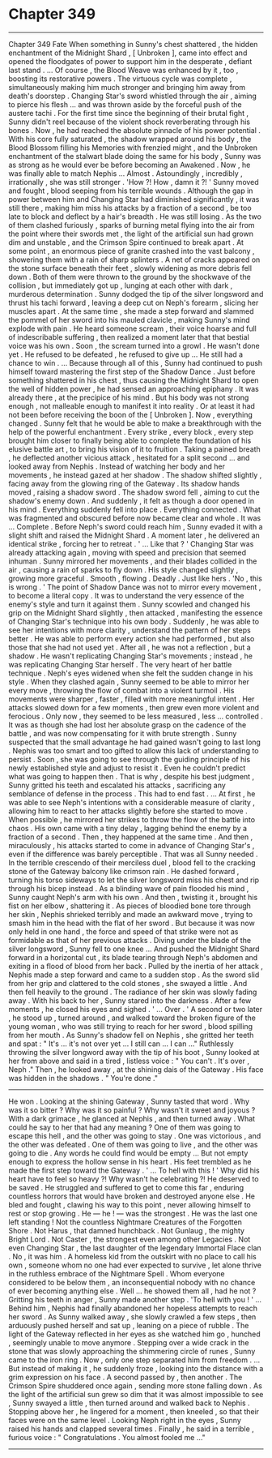 
# Chapter 349


---

Chapter 349 Fate
When something in Sunny's chest shattered , the hidden enchantment of the Midnight Shard , [ Unbroken ], came into effect and opened the floodgates of power to support him in the desperate , defiant last stand .
… Of course , the Blood Weave was enhanced by it , too , boosting its restorative powers . The virtuous cycle was complete , simultaneously making him much stronger and bringing him away from death's doorstep .
Changing Star's sword whistled through the air , aiming to pierce his flesh … and was thrown aside by the forceful push of the austere tachi . For the first time since the beginning of their brutal fight , Sunny didn't reel because of the violent shock reverberating through his bones .
Now , he had reached the absolute pinnacle of his power potential . With his core fully saturated , the shadow wrapped around his body , the Blood Blossom filling his Memories with frenzied might , and the Unbroken enchantment of the stalwart blade doing the same for his body , Sunny was as strong as he would ever be before becoming an Awakened .
Now , he was finally able to match Nephis …
Almost .
Astoundingly , incredibly , irrationally , she was still stronger .
'How ?! How , damn it ?! '
Sunny moved and fought , blood seeping from his terrible wounds . Although the gap in power between him and Changing Star had diminished significantly , it was still there , making him miss his attacks by a fraction of a second , be too late to block and deflect by a hair's breadth .
He was still losing .
As the two of them clashed furiously , sparks of burning metal flying into the air from the point where their swords met , the light of the artificial sun had grown dim and unstable , and the Crimson Spire continued to break apart .
At some point , an enormous piece of granite crashed into the vast balcony , showering them with a rain of sharp splinters . A net of cracks appeared on the stone surface beneath their feet , slowly widening as more debris fell down .
Both of them were thrown to the ground by the shockwave of the collision , but immediately got up , lunging at each other with dark , murderous determination . Sunny dodged the tip of the silver longsword and thrust his tachi forward , leaving a deep cut on Neph's forearm , slicing her muscles apart . At the same time , she made a step forward and slammed the pommel of her sword into his mauled clavicle , making Sunny's mind explode with pain .
He heard someone scream , their voice hoarse and full of indescribable suffering , then realized a moment later that that bestial voice was his own .
Soon , the scream turned into a growl .
He wasn't done yet . He refused to be defeated , he refused to give up …
He still had a chance to win .
… Because through all of this , Sunny had continued to push himself toward mastering the first step of the Shadow Dance .
Just before something shattered in his chest , thus causing the Midnight Shard to open the well of hidden power , he had sensed an approaching epiphany .
It was already there , at the precipice of his mind . But his body was not strong enough , not malleable enough to manifest it into reality .
Or at least it had not been before receiving the boon of the [ Unbroken ].
Now , everything changed . Sunny felt that he would be able to make a breakthrough with the help of the powerful enchantment . Every strike , every block , every step brought him closer to finally being able to complete the foundation of his elusive battle art , to bring his vision of it to fruition .
Taking a pained breath , he deflected another vicious attack , hesitated for a split second … and looked away from Nephis .
Instead of watching her body and her movements , he instead gazed at her shadow .
The shadow shifted slightly , facing away from the glowing ring of the Gateway . Its shadow hands moved , raising a shadow sword . The shadow sword fell , aiming to cut the shadow's enemy down .
And suddenly , it felt as though a door opened in his mind .
Everything suddenly fell into place . Everything connected . What was fragmented and obscured before now became clear and whole . It was …
Complete .
Before Neph's sword could reach him , Sunny evaded it with a slight shift and raised the Midnight Shard .
A moment later , he delivered an identical strike , forcing her to retreat .
' ... Like that ? '
Changing Star was already attacking again , moving with speed and precision that seemed inhuman . Sunny mirrored her movements , and their blades collided in the air , causing a rain of sparks to fly down .
His style changed slightly , growing more graceful . Smooth , flowing . Deadly .
Just like hers .
'No , this is wrong . '
The point of Shadow Dance was not to mirror every movement , to become a literal copy . It was to understand the very essence of the enemy's style and turn it against them .
Sunny scowled and changed his grip on the Midnight Shard slightly , then attacked , manifesting the essence of Changing Star's technique into his own body . Suddenly , he was able to see her intentions with more clarity , understand the pattern of her steps better .
He was able to perform every action she had performed , but also those that she had not used yet . After all , he was not a reflection , but a shadow . He wasn't replicating Changing Star's movements ; instead , he was replicating Changing Star herself .
The very heart of her battle technique .
Neph's eyes widened when she felt the sudden change in his style . When they clashed again , Sunny seemed to be able to mirror her every move , throwing the flow of combat into a violent turmoil . His movements were sharper , faster , filled with more meaningful intent .
Her attacks slowed down for a few moments , then grew even more violent and ferocious .
Only now , they seemed to be less measured , less … controlled .
It was as though she had lost her absolute grasp on the cadence of the battle , and was now compensating for it with brute strength .
Sunny suspected that the small advantage he had gained wasn't going to last long . Nephis was too smart and too gifted to allow this lack of understanding to persist . Soon , she was going to see through the guiding principle of his newly established style and adjust to resist it .
Even he couldn't predict what was going to happen then .
That is why , despite his best judgment , Sunny gritted his teeth and escalated his attacks , sacrificing any semblance of defense in the process .
This had to end fast .
... At first , he was able to see Neph's intentions with a considerable measure of clarity , allowing him to react to her attacks slightly before she started to move . When possible , he mirrored her strikes to throw the flow of the battle into chaos . His own came with a tiny delay , lagging behind the enemy by a fraction of a second .
Then , they happened at the same time .
And then , miraculously , his attacks started to come in advance of Changing Star's , even if the difference was barely perceptible .
That was all Sunny needed .
In the terrible crescendo of their merciless duel , blood fell to the cracking stone of the Gateway balcony like crimson rain .
He dashed forward , turning his torso sideways to let the silver longsword miss his chest and rip through his bicep instead . As a blinding wave of pain flooded his mind , Sunny caught Neph's arm with his own .
And then , twisting it , brought his fist on her elbow , shattering it .
As pieces of bloodied bone tore through her skin , Nephis shrieked terribly and made an awkward move , trying to smash him in the head with the flat of her sword . But because it was now only held in one hand , the force and speed of that strike were not as formidable as that of her previous attacks .
Diving under the blade of the silver longsword , Sunny fell to one knee …
And pushed the Midnight Shard forward in a horizontal cut , its blade tearing through Neph's abdomen and exiting in a flood of blood from her back .
Pulled by the inertia of her attack , Nephis made a step forward and came to a sudden stop . As the sword slid from her grip and clattered to the cold stones , she swayed a little .
And then fell heavily to the ground .
The radiance of her skin was slowly fading away .
With his back to her , Sunny stared into the darkness . After a few moments , he closed his eyes and sighed .
' ... Over . '
A second or two later , he stood up , turned around , and walked toward the broken figure of the young woman , who was still trying to reach for her sword , blood spilling from her mouth .
As Sunny's shadow fell on Nephis , she gritted her teeth and spat :
" It's … it's not over yet … I still can … I can …"
Ruthlessly throwing the silver longword away with the tip of his boot , Sunny looked at her from above and said in a tired , listless voice :
" You can't . It's over , Neph ."
Then , he looked away , at the shining dais of the Gateway . His face was hidden in the shadows .
" You're done ."
***
He won .
Looking at the shining Gateway , Sunny tasted that word .
Why was it so bitter ? Why was it so painful ?
Why wasn't it sweet and joyous ?
With a dark grimace , he glanced at Nephis , and then turned away .
What could he say to her that had any meaning ? One of them was going to escape this hell , and the other was going to stay . One was victorious , and the other was defeated .
One of them was going to live , and the other was going to die .
Any words he could find would be empty ...
But not empty enough to express the hollow sense in his heart .
His feet trembled as he made the first step toward the Gateway .
' ... To hell with this ! '
Why did his heart have to feel so heavy ?! Why wasn't he celebrating ?!
He deserved to be saved . He struggled and suffered to get to come this far , enduring countless horrors that would have broken and destroyed anyone else . He bled and fought , clawing his way to this point , never allowing himself to rest or stop growing . He — he ! — was the strongest .
He was the last one left standing !
Not the countless Nightmare Creatures of the Forgotten Shore . Not Harus , that damned hunchback . Not Gunlaug , the mighty Bright Lord . Not Caster , the strongest even among other Legacies .
Not even Changing Star , the last daughter of the legendary Immortal Flace clan .
No , it was him . A homeless kid from the outskirt with no place to call his own , someone whom no one had ever expected to survive , let alone thrive in the ruthless embrace of the Nightmare Spell . Whom everyone considered to be below them , an inconsequential nobody with no chance of ever becoming anything else .
Well … he showed them all , had he not ?
Gritting his teeth in anger , Sunny made another step .
'To hell with you ! '
… Behind him , Nephis had finally abandoned her hopeless attempts to reach her sword . As Sunny walked away , she slowly crawled a few steps , then arduously pushed herself and sat up , leaning on a piece of rubble . The light of the Gateway reflected in her eyes as she watched him go , hunched , seemingly unable to move anymore .
Stepping over a wide crack in the stone that was slowly approaching the shimmering circle of runes , Sunny came to the iron ring .
Now , only one step separated him from freedom .
… But instead of making it , he suddenly froze , looking into the distance with a grim expression on his face .
A second passed by , then another . The Crimson Spire shuddered once again , sending more stone falling down .
As the light of the artificial sun grew so dim that it was almost impossible to see , Sunny swayed a little , then turned around and walked back to Nephis .
Stopping above her , he lingered for a moment , then kneeled , so that their faces were on the same level .
Looking Neph right in the eyes , Sunny raised his hands and clapped several times .
Finally , he said in a terrible , furious voice :
" Congratulations . You almost fooled me …"

---


